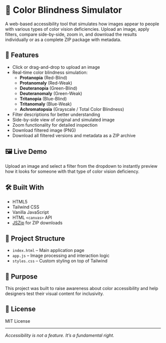 # 🎨 Color Blindness Simulator

A web-based accessibility tool that simulates how images appear to people with various types of color vision deficiencies. Upload an image, apply filters, compare side-by-side, zoom in, and download the results individually or as a complete ZIP package with metadata.

## 🚀 Features

- Click or drag-and-drop to upload an image
- Real-time color blindness simulation:
  - **Protanopia** (Red-Blind)
  - **Protanomaly** (Red-Weak)
  - **Deuteranopia** (Green-Blind)
  - **Deuteranomaly** (Green-Weak)
  - **Tritanopia** (Blue-Blind)
  - **Tritanomaly** (Blue-Weak)
  - **Achromatopsia** (Grayscale / Total Color Blindness)
- Filter descriptions for better understanding
- Side-by-side view of original and simulated image
- Zoom functionality for detailed inspection
- Download filtered image (PNG)
- Download all filtered versions and metadata as a ZIP archive

## 🖼️ Live Demo

Upload an image and select a filter from the dropdown to instantly preview how it looks for someone with that type of color vision deficiency.

## 🛠️ Built With

- HTML5
- Tailwind CSS
- Vanilla JavaScript
- HTML `<canvas>` API
- [JSZip](https://stuk.github.io/jszip/) for ZIP downloads

## 📁 Project Structure

- `index.html` – Main application page  
- `app.js` – Image processing and interaction logic  
- `styles.css` – Custom styling on top of Tailwind  

## 🎯 Purpose

This project was built to raise awareness about color accessibility and help designers test their visual content for inclusivity.

## 📜 License

MIT License

---

*Accessibility is not a feature. It’s a fundamental right.*
